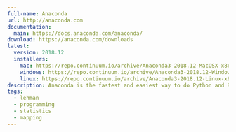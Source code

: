 ```yaml
---
full-name: Anaconda
url: http://anaconda.com
documentation: 
  main: https://docs.anaconda.com/anaconda/
download: https://anaconda.com/downloads
latest:
  version: 2018.12
  installers:
    mac: https://repo.continuum.io/archive/Anaconda3-2018.12-MacOSX-x86_64.pkg
    windows: https://repo.continuum.io/archive/Anaconda3-2018.12-Windows-x86_64.exe
    linux: https://repo.continuum.io/archive/Anaconda3-2018.12-Linux-x86_64.sh
description: Anaconda is the fastest and easiest way to do Python and R data science and machine learning on Linux, Windows, and Mac OS X.
tags:
  - lehman
  - programming
  - statistics
  - mapping
---
```


